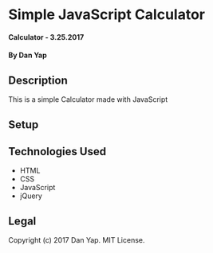 # Simple JavaScript Calculator

#### Calculator - 3.25.2017

#### By Dan Yap

## Description

This is a simple Calculator made with JavaScript

## Setup

## Technologies Used

* HTML
* CSS
* JavaScript
* jQuery

## Legal

Copyright (c) 2017 Dan Yap. MIT License.
